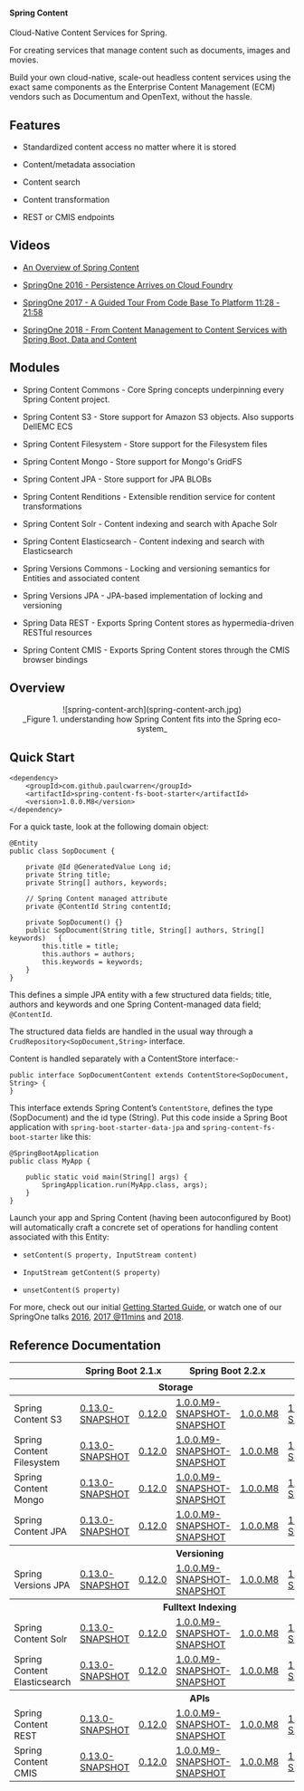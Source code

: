 #### Spring Content

Cloud-Native Content Services for Spring.

For creating services that manage content such as documents, images and movies.  

Build your own cloud-native, scale-out headless content services using the exact same components as the Enterprise Content Management (ECM) vendors such as Documentum and OpenText, without the hassle.   
## Features

- Standardized content access no matter where it is stored  

- Content/metadata association   

- Content search

- Content transformation

- REST or CMIS endpoints

## Videos

- [An Overview of Spring Content](https://www.youtube.com/watch?v=pbDaONWWT3s)

- [SpringOne 2016 - Persistence Arrives on Cloud Foundry](https://www.youtube.com/watch?v=VisP5ebZoWw)

- [SpringOne 2017 - A Guided Tour From Code Base To Platform 11:28 - 21:58](https://www.youtube.com/watch?v=YtNvHTwHhRY&t=0s&list=PLAdzTan_eSPQ2uPeB0bByiIUMLVAhrPHL&index=93)

- [SpringOne 2018 - From Content Management to Content Services with Spring Boot, Data and Content](https://www.youtube.com/watch?v=qyIMHWR40eA)

## Modules

- Spring Content Commons - Core Spring concepts underpinning every Spring Content project.

- Spring Content S3 - Store support for Amazon S3 objects.  Also supports DellEMC ECS

- Spring Content Filesystem - Store support for the Filesystem files

- Spring Content Mongo - Store support for Mongo's GridFS

- Spring Content JPA - Store support for JPA BLOBs

- Spring Content Renditions - Extensible rendition service for content transformations

- Spring Content Solr - Content indexing and search with Apache Solr

- Spring Content Elasticsearch  - Content indexing and search with Elasticsearch

- Spring Versions Commons - Locking and versioning semantics for Entities and associated content

- Spring Versions JPA - JPA-based implementation of locking and versioning

- Spring Data REST - Exports Spring Content stores as hypermedia-driven RESTful resources

- Spring Content CMIS - Exports Spring Content stores through the CMIS browser bindings

## Overview

<center>![spring-content-arch](spring-content-arch.jpg)</center>
<center>_Figure 1. understanding how Spring Content fits into the Spring eco-system_</center>

## Quick Start

```
<dependency>
    <groupId>com.github.paulcwarren</groupId>
    <artifactId>spring-content-fs-boot-starter</artifactId>
    <version>1.0.0.M8</version>
</dependency>
```

For a quick taste, look at the following domain object:

```
@Entity
public class SopDocument {

	private @Id @GeneratedValue Long id;
	private String title;
	private String[] authors, keywords;

	// Spring Content managed attribute
	private @ContentId String contentId;

  	private SopDocument() {}
	public SopDocument(String title, String[] authors, String[] keywords) 	{
		this.title = title;
		this.authors = authors;
		this.keywords = keywords;
	}
}
```

This defines a simple JPA entity with a few structured data fields; title, authors and keywords and one Spring Content-managed data field; `@ContentId`.  

The structured data fields are handled in the usual way through a `CrudRepository<SopDocument,String>` interface.  

Content is handled separately with a ContentStore interface:-

```
public interface SopDocumentContent extends ContentStore<SopDocument, String> {
}
```

This interface extends Spring Content’s `ContentStore`, defines the type (SopDocument) and the id type (String).  Put this code inside a Spring Boot application with `spring-boot-starter-data-jpa` and `spring-content-fs-boot-starter` like this:

```
@SpringBootApplication
public class MyApp {

    public static void main(String[] args) {
        SpringApplication.run(MyApp.class, args);
    }
}
```

Launch your app and Spring Content (having been autoconfigured by Boot) will automatically craft a concrete set of operations for handling content associated with this Entity:

- `setContent(S property, InputStream content)`

- `InputStream getContent(S property)`

- `unsetContent(S property)`

For more, check out our initial [Getting Started Guide](spring-content-fs-docs.md), or watch one of our SpringOne talks [2016](https://bit.ly/springone-vid), [2017 @11mins](https://www.youtube.com/watch?v=YtNvHTwHhRY) and [2018](https://www.youtube.com/watch?v=qyIMHWR40eA&t=52s).

## Reference Documentation

<table width=100%>
    <thead>
        <tr>
            <th></th>
            <th colspan=2 style="text-align:center">Spring Boot 2.1.x</th>
            <th colspan=2 style="text-align:center">Spring Boot 2.2.x</th>
            <th colspan=2 style="text-align:center">Spring Boot 2.3.x</th>
        </tr>
        <tr>
            <th colspan=6>Storage</th>
        </tr>
    </thead>
    <tbody>
        <tr>
            <td>Spring Content S3</td>
            <td><a href="refs/snapshot/master/s3-index.html">0.13.0-SNAPSHOT</a></td>
            <td><a href="refs/release/0.12.0/s3-index.html">0.12.0</a></td>
            <td><a href="refs/snapshot/1.0.x/s3-index.html">1.0.0.M9-SNAPSHOT-SNAPSHOT</a></td>
            <td><a href="refs/release/1.0.0.M8/s3-index.html">1.0.0.M8</a></td>
            <td><a href="refs/snapshot/1.1.x/s3-index.html">1.1.0.M1-SNAPSHOT</a></td>
            <td><a href="refs/release/1.1.0.M1/s3-index.html">1.0.0.M1</a></td>
        </tr>
        <tr>
            <td>Spring Content Filesystem</td>
            <td><a href="refs/snapshot/master/fs-index.html">0.13.0-SNAPSHOT</a></td>
            <td><a href="refs/release/0.12.0/fs-index.html">0.12.0</a></td>
            <td><a href="refs/snapshot/1.0.x/fs-index.html">1.0.0.M9-SNAPSHOT-SNAPSHOT</a></td>
            <td><a href="refs/release/1.0.0.M8/fs-index.html">1.0.0.M8</a></td>
            <td><a href="refs/snapshot/1.1.x/fs-index.html">1.1.0.M1-SNAPSHOT</a></td>
            <td><a href="refs/release/1.1.0.M1/fs-index.html">1.0.0.M1</a></td>
        </tr>
        <tr>
            <td>Spring Content Mongo</td>
            <td><a href="refs/snapshot/master/mongo-index.html">0.13.0-SNAPSHOT</a></td>
            <td><a href="refs/release/0.12.0/mongo-index.html">0.12.0</a></td>
            <td><a href="refs/snapshot/1.0.x/mongo-index.html">1.0.0.M9-SNAPSHOT-SNAPSHOT</a></td>
            <td><a href="refs/release/1.0.0.M8/mongo-index.html">1.0.0.M8</a></td>
            <td><a href="refs/snapshot/1.1.x/mongo-index.html">1.1.0.M1-SNAPSHOT</a></td>
            <td><a href="refs/release/1.1.0.M1/mongo-index.html">1.0.0.M1</a></td>
        </tr>
        <tr>
            <td>Spring Content JPA</td>
            <td><a href="refs/snapshot/master/jpa-index.html">0.13.0-SNAPSHOT</a></td>
            <td><a href="refs/release/0.12.0/jpa-index.html">0.12.0</a></td>
            <td><a href="refs/snapshot/1.0.x/jpa-index.html">1.0.0.M9-SNAPSHOT-SNAPSHOT</a></td>
            <td><a href="refs/release/1.0.0.M8/jpa-index.html">1.0.0.M8</a></td>
            <td><a href="refs/snapshot/1.1.x/jpa-index.html">1.1.0.M1-SNAPSHOT</a></td>
            <td><a href="refs/release/1.1.0.M1/jpa-index.html">1.0.0.M1</a></td>
        </tr>
        <tr>
            <th colspan=7>Versioning</th>
        </tr>
        <tr>
            <td>Spring Versions JPA</td>
            <td><a href="refs/snapshot/master/jpaversions-index.html">0.13.0-SNAPSHOT</a></td>
            <td><a href="refs/release/0.12.0/jpaversion-index.html">0.12.0</a></td>
            <td><a href="refs/snapshot/1.0.x/jpaversions-index.html">1.0.0.M9-SNAPSHOT-SNAPSHOT</a></td>
            <td><a href="refs/release/1.0.0.M8/jpaversions-index.html">1.0.0.M8</a></td>
            <td><a href="refs/snapshot/1.1.x/jpaversions-index.html">1.1.0.M1-SNAPSHOT</a></td>
            <td><a href="refs/release/1.1.0.M1/jpaversions-index.html">1.0.0.M1</a></td>
        </tr>
        <tr>
            <th colspan=7>Fulltext Indexing</th>
        </tr>
        <tr>
            <td>Spring Content Solr</td>
            <td><a href="refs/snapshot/master/solr-index.html">0.13.0-SNAPSHOT</a></td>
            <td><a href="refs/release/0.12.0/solr-index.html">0.12.0</a></td>
            <td><a href="refs/snapshot/1.0.x/solr-index.html">1.0.0.M9-SNAPSHOT-SNAPSHOT</a></td>
            <td><a href="refs/release/1.0.0.M8/solr-index.html">1.0.0.M8</a></td>
            <td><a href="refs/snapshot/1.1.x/solr-index.html">1.1.0.M1-SNAPSHOT</a></td>
            <td><a href="refs/release/1.1.0.M1/solr-index.html">1.0.0.M1</a></td>
        </tr>
        <tr>
            <td>Spring Content Elasticsearch</td>
            <td><a href="refs/snapshot/master/elasticsearch-index.html">0.13.0-SNAPSHOT</a></td>
            <td><a href="refs/release/0.12.0/elasticsearch-index.html">0.12.0</a></td>
            <td><a href="refs/snapshot/1.0.x/elasticsearch-index.html">1.0.0.M9-SNAPSHOT-SNAPSHOT</a></td>
            <td><a href="refs/release/1.0.0.M8/elasticsearch-index.html">1.0.0.M8</a></td>
            <td><a href="refs/snapshot/1.1.x/elasticsearch-index.html">1.1.0.M1-SNAPSHOT</a></td>
            <td><a href="refs/release/1.1.0.M1/elasticsearch-index.html">1.0.0.M1</a></td>
        </tr>
        <tr>
            <th colspan=7>APIs</th>
        </tr>
        <tr>
            <td>Spring Content REST</td>
            <td><a href="refs/snapshot/master/rest-index.html">0.13.0-SNAPSHOT</a></td>
            <td><a href="refs/release/0.12.0/rest-index.html">0.12.0</a></td>
            <td><a href="refs/snapshot/1.0.x/rest-index.html">1.0.0.M9-SNAPSHOT-SNAPSHOT</a></td>
            <td><a href="refs/release/1.0.0.M8/rest-index.html">1.0.0.M8</a></td>
            <td><a href="refs/snapshot/1.1.x/rest-index.html">1.1.0.M1-SNAPSHOT</a></td>
            <td><a href="refs/release/1.1.0.M1/rest-index.html">1.0.0.M1</a></td>
        </tr>
        <tr>
            <td>Spring Content CMIS</td>
            <td><a href="refs/snapshot/master/cmis-index.html">0.13.0-SNAPSHOT</a></td>
            <td><a href="refs/release/0.12.0/cmis-index.html">0.12.0</a></td>
            <td><a href="refs/snapshot/1.0.x/cmis-index.html">1.0.0.M9-SNAPSHOT-SNAPSHOT</a></td>
            <td><a href="refs/release/1.0.0.M8/cmis-index.html">1.0.0.M8</a></td>
            <td><a href="refs/snapshot/1.1.x/cmis-index.html">1.1.0.M1-SNAPSHOT</a></td>
            <td><a href="refs/release/1.1.0.M1/cmis-index.html">1.0.0.M1</a></td>
        </tr>
    </tbody>
</table>
